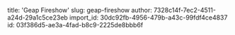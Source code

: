 title: 'Geap Fireshow'
slug: geap-fireshow
author: 7328c14f-7ec2-4511-a24d-29a1c5ce23eb
import_id: 30dc92fb-4956-479b-a43c-99fdf4ce4837
id: 03f386d5-ae3a-4fad-b8c9-2225de8bbb6f
